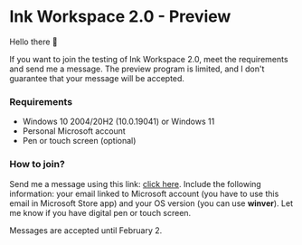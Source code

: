 # Ink Workspace 2.0 - Preview

Hello there 🙂

If you want to join the testing of Ink Workspace 2.0, meet the requirements and send me a message. The preview program is limited, and I don't guarantee that your message will be accepted.

### Requirements

- Windows 10 2004/20H2 (10.0.19041) or Windows 11
- Personal Microsoft account
- Pen or touch screen (optional)

### How to join?
Send me a message using this link: [click here](mailto:mleptuch.apps@outlook.com). Include the following information: your email linked to Microsoft account (you have to use this email in Microsoft Store app) and your OS version (you can use **winver**). Let me know if you have digital pen or touch screen.

Messages are accepted until February 2.